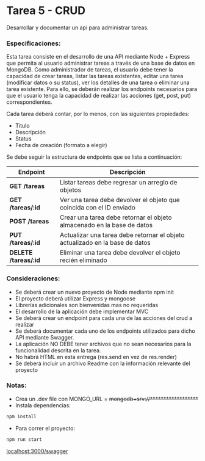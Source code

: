 # Tarea 5 - CRUD
Desarrollar y documentar un api para administrar tareas.

### Especificaciones:
Esta tarea consiste en el desarrollo de una API mediante Node + Express que permita al usuario administrar tareas a través de una base de datos en MongoDB.
Como administrador de tareas, el usuario debe tener la capacidad de crear tareas, listar las tareas existentes, editar una tarea (modificar datos o su status), ver los detalles de una tarea o eliminar una tarea existente.
Para ello, se deberán realizar los endpoints necesarios para que el usuario tenga la capacidad de realizar las acciones (get, post, put) correspondientes.

Cada tarea deberá contar, por lo menos, con las siguientes propiedades:
* Título
* Descripción
* Status
* Fecha de creación (formato a elegir)

Se debe seguir la estructura de endpoints que se lista a continuación:

**Endpoint**  | **Descripción**
------------- | -------------
**GET /tareas**  | Listar tareas debe regresar un arreglo de objetos
**GET /tareas/:id**  | Ver una tarea debe devolver el objeto que coincida con el ID enviado
**POST /tareas** | Crear una tarea debe retornar el objeto almacenado en la base de datos
**PUT /tareas/:id**  | Actualizar una tarea debe retornar el objeto actualizado en la base de datos
**DELETE /tareas/:id**  | Eliminar una tarea debe devolver el objeto recién eliminado

### Consideraciones:
* Se deberá crear un nuevo proyecto de Node mediante npm init
* El proyecto deberá utilizar Express y mongoose
* Librerías adicionales son bienvenidas mas no requeridas
* El desarrollo de la aplicación debe implementar MVC
* Se deberá crear un endpoint para cada una de las acciones del crud a realizar
* Se deberá documentar cada uno de los endpoints utilizados para dicho API mediante Swagger.
* La aplicación NO DEBE tener archivos que no sean necesarios para la funcionalidad descrita en la tarea.
* No habrá HTML en esta entrega (res.send en vez de res.render)
* Se deberá incluir un archivo Readme con la información relevante del proyecto

### Notas:
* Crea un .dev file con MONGO_URL = ~~mongodb+srv://******************~~
* Instala dependencias:
```bash
npm install
```
* Para correr el proyecto:
```bash
npm run start
```


[localhost:3000/swagger](localhost:3000/swagger)